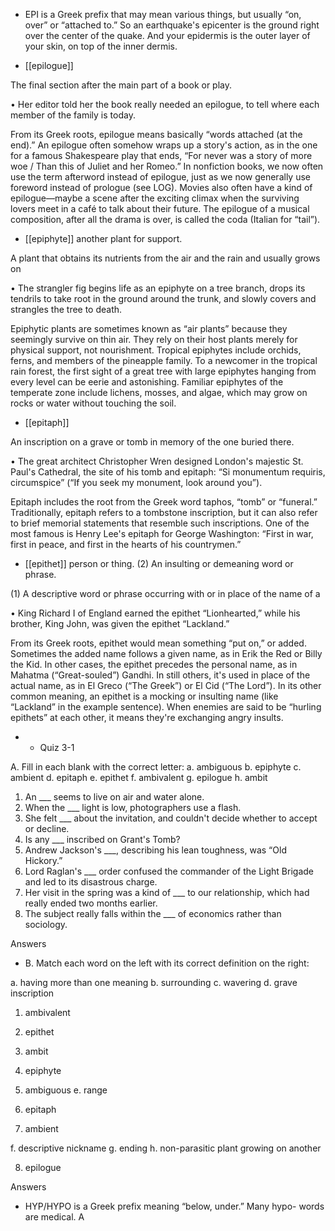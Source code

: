 - EPI is a Greek prefix that may mean various things, but usually “on, over” or “attached to.” So an
earthquake's epicenter  is  the  ground  right  over  the  center  of  the  quake.  And  your  epidermis  is  the
outer layer of your skin, on top of the inner dermis.

- [[epilogue]] 

 The final section after the main part of a book or play. 

• Her editor told her the book really needed an epilogue, to tell where each member of the family is
today. 

From  its  Greek  roots,  epilogue  means  basically  “words  attached  (at  the  end).”  An  epilogue  often
somehow wraps up a story's action, as in the one for a famous Shakespeare play that ends, “For never
was a story of more woe / Than this of Juliet and her Romeo.” In nonfiction books, we now often use
the term afterword instead of epilogue, just as we now generally use foreword instead of prologue
(see LOG). Movies also often have a kind of epilogue—maybe a scene after the exciting climax when
the surviving lovers meet in a café to talk about their future. The epilogue of a musical composition,
after all the drama is over, is called the coda (Italian for “tail”).

- [[epiphyte]] 
another plant for support. 

 A plant that obtains its nutrients from the air and the rain and usually grows on

• The strangler fig begins life as an epiphyte on a tree branch, drops its tendrils to take root in the
ground around the trunk, and slowly covers and strangles the tree to death. 

Epiphytic  plants  are  sometimes  known  as  “air  plants”  because  they  seemingly  survive  on  thin  air.
They  rely  on  their  host  plants  merely  for  physical  support,  not  nourishment.  Tropical  epiphytes
include  orchids,  ferns,  and  members  of  the  pineapple  family.  To  a  newcomer  in  the  tropical  rain
forest, the first sight of a great tree with large epiphytes hanging from every level can be eerie and
astonishing. Familiar epiphytes of the temperate zone include lichens, mosses, and algae, which may
grow on rocks or water without touching the soil.

- [[epitaph]] 

 An inscription on a grave or tomb in memory of the one buried there. 

• The great architect Christopher Wren designed London's majestic St. Paul's Cathedral, the site of his
tomb and epitaph: “Si monumentum requiris, circumspice” (“If you seek my monument, look around
you”). 

Epitaph includes the root from the Greek word taphos, “tomb” or “funeral.” Traditionally, epitaph
refers to a tombstone inscription, but it can also refer to brief memorial statements that resemble such
inscriptions.  One  of  the  most  famous  is  Henry  Lee's  epitaph  for  George  Washington:  “First  in  war,
first in peace, and first in the hearts of his countrymen.”

- [[epithet]] 
person or thing. (2) An insulting or demeaning word or phrase. 

 (1) A descriptive word or phrase occurring with or in place of the name of a

• King Richard I of England earned the epithet “Lionhearted,” while his brother, King John, was given
the epithet “Lackland.” 

From its Greek roots, epithet would mean something “put on,” or added. Sometimes the added name
follows  a  given  name,  as  in  Erik  the  Red  or  Billy  the  Kid.  In  other  cases,  the  epithet  precedes  the
personal name, as in Mahatma (“Great-souled”) Gandhi. In still others, it's used in place of the actual
name, as in El Greco (“The Greek”) or El Cid (“The Lord”). In its other common meaning, an epithet
is a mocking or insulting name (like “Lackland” in the example sentence). When enemies are said to
be “hurling epithets” at each other, it means they're exchanging angry insults.

- - Quiz 3-1

A. Fill in each blank with the correct letter:
a. ambiguous
b. epiphyte
c. ambient
d. epitaph
e. epithet
f. ambivalent
g. epilogue
h. ambit
1. An ___ seems to live on air and water alone.
2. When the ___ light is low, photographers use a flash.
3. She felt ___ about the invitation, and couldn't decide whether to accept or decline.
4. Is any ___ inscribed on Grant's Tomb?
5. Andrew Jackson's ___, describing his lean toughness, was “Old Hickory.”
6.  Lord  Raglan's  ___  order  confused  the  commander  of  the  Light  Brigade  and  led  to  its  disastrous
charge.
7. Her visit in the spring was a kind of ___ to our relationship, which had really ended two months
earlier.
8. The subject really falls within the ___ of economics rather than sociology.

Answers

- B. Match each word on the left with its correct definition on the right:

a. having more than
one meaning
b. surrounding
c. wavering
d. grave inscription

1. ambivalent

2. epithet
3. ambit
4. epiphyte
5. ambiguous e. range
6. epitaph
7. ambient

f. descriptive nickname
g. ending
h. non-parasitic plant
growing on another

8. epilogue

Answers

- HYP/HYPO  is  a  Greek  prefix  meaning  “below,  under.”  Many  hypo-  words  are  medical.  A
